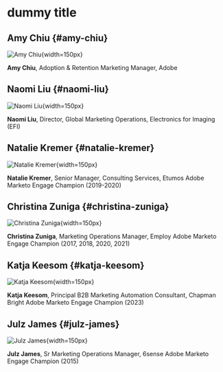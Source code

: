 # dummy title

## Amy Chiu {#amy-chiu}

![Amy Chiu](/help/marketo-tutorial-implementing-new-instance/assets/amy-chiu.png){width=150px}

**Amy Chiu**, Adoption & Retention Marketing Manager, Adobe

## Naomi Liu {#naomi-liu}

![Naomi Liu](/help/marketo-tutorial-implementing-new-instance/assets/naomi-liu.png){width=150px}

**Naomi Liu**, Director, Global Marketing Operations, Electronics for Imaging (EFI)

## Natalie Kremer {#natalie-kremer}

![Natalie Kremer](/help/marketo-tutorial-implementing-new-instance/assets/natalie-kremer.png){width=150px}

**Natalie Kremer**, Senior Manager, Consulting Services, Etumos 
Adobe Marketo Engage Champion (2019-2020)

## Christina Zuniga {#christina-zuniga}

![Christina Zuniga](/help/marketo-tutorial-implementing-new-instance/assets/christina-zuniga.png){width=150px}

**Christina Zuniga**, Marketing Operations Manager, Employ
Adobe Marketo Engage Champion (2017, 2018, 2020, 2021)

## Katja Keesom {#katja-keesom}

![Katja Keesom](/help/marketo-tutorial-implementing-new-instance/assets/katja-keesom.png){width=150px}

**Katja Keesom**, Principal B2B Marketing Automation Consultant, Chapman Bright
Adobe Marketo Engage Champion (2023)

## Julz James {#julz-james}

![Julz James](/help/marketo-tutorial-implementing-new-instance/assets/julz-james.png){width=150px}

**Julz James**, Sr Marketing Operations Manager, 6sense
Adobe Marketo Engage Champion (2015)